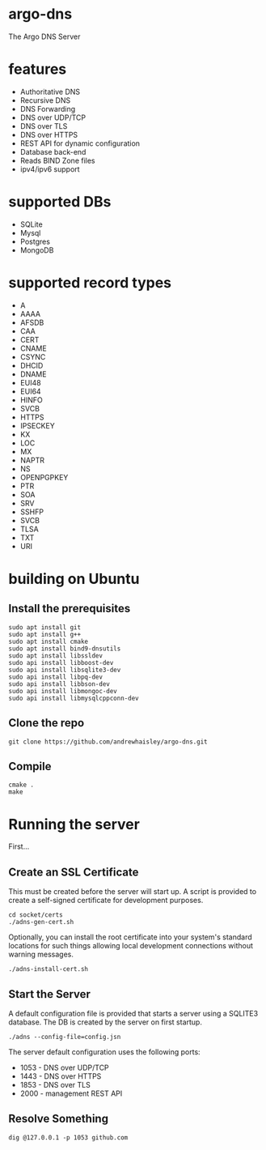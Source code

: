 # argo-dns
The Argo DNS Server
# features
- Authoritative DNS
- Recursive DNS
- DNS Forwarding
- DNS over UDP/TCP
- DNS over TLS
- DNS over HTTPS
- REST API for dynamic configuration
- Database back-end
- Reads BIND Zone files
- ipv4/ipv6 support
# supported DBs
- SQLite 
- Mysql
- Postgres
- MongoDB
# supported record types
- A
- AAAA
- AFSDB
- CAA
- CERT
- CNAME
- CSYNC
- DHCID
- DNAME
- EUI48
- EUI64
- HINFO
- SVCB
- HTTPS
- IPSECKEY
- KX
- LOC
- MX
- NAPTR
- NS
- OPENPGPKEY
- PTR
- SOA
- SRV
- SSHFP
- SVCB
- TLSA
- TXT
- URI
# building on Ubuntu

## Install the prerequisites
```
sudo apt install git
sudo apt install g++
sudo apt install cmake
sudo apt install bind9-dnsutils
sudo apt install libssldev
sudo api install libboost-dev
sudo api install libsqlite3-dev
sudo api install libpq-dev
sudo api install libbson-dev
sudo api install libmongoc-dev
sudo api install libmysqlcppconn-dev
```
## Clone the repo
```
git clone https://github.com/andrewhaisley/argo-dns.git
```
## Compile
```
cmake .
make
```
# Running the server
First...

## Create an SSL Certificate
This must be created before the server will start up. A script is provided to create a self-signed certificate for development purposes.
```
cd socket/certs
./adns-gen-cert.sh
```
Optionally, you can install the root certificate into your system's standard locations for such things allowing local development connections
without warning messages.
```
./adns-install-cert.sh
```
## Start the Server
A default configuration file is provided that starts a server using a SQLITE3 database. The DB is created by the server on first startup.
```
./adns --config-file=config.jsn
```
The server default configuration uses the following ports:
- 1053 - DNS over UDP/TCP
- 1443 - DNS over HTTPS
- 1853 - DNS over TLS
- 2000 - management REST API
## Resolve Something
```
dig @127.0.0.1 -p 1053 github.com
```

